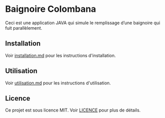 # Baignoire Colombana

Ceci est une application JAVA qui simule le remplissage d’une baignoire qui fuit parallèlement.

## Installation

Voir [installation.md](installation.md) pour les instructions d'installation.

## Utilisation

Voir [utilisation.md](utilisation.md) pour les instructions d'utilisation.

## Licence

Ce projet est sous licence MIT. Voir [LICENCE](LICENCE.md) pour plus de détails.
